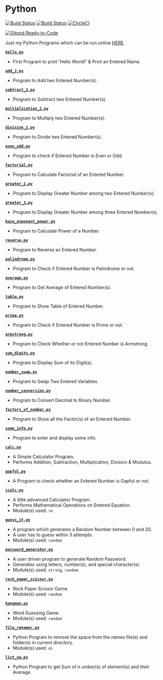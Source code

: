 # Python

[![Build Status](https://github.com/crazyuploader/Python/workflows/Python/badge.svg?branch=master)](https://github.com/crazyuploader/Python/actions)
[![Build Status](https://travis-ci.com/crazyuploader/Python.svg?branch=master)](https://travis-ci.com/crazyuploader/Python)
[![CircleCI](https://circleci.com/gh/crazyuploader/Python/tree/master.svg?style=svg)](https://circleci.com/gh/crazyuploader/Python/tree/master)

[![Gitpod Ready-to-Code](https://img.shields.io/badge/Gitpod-Ready--to--Code-blue?logo=gitpod)](https://gitpod.io/#https://github.com/crazyuploader/Python)

Just my Python Programs which can be run online [HERE](https://python.jugalkishore.repl.run).

**[`hello.py`](hello.py)**
* First Program to print 'Hello World!' & Print an Entered Name.

**[`add_2.py`](add_2.py)**
* Program to Add two Entered Number(s).

**[`subtract_2.py`](subtract_2.py)**
* Program to Subtract two Entered Number(s).

**[`multiplication_2.py`](multiplication_2.py)**
* Program to Multiply two Entered Number(s).

**[`division_2.py`](division_2.py)**
* Program to Divide two Entered Number(s).

**[`even_odd.py`](even_odd.py)**
* Program to check if Entered Number is Even or Odd.

**[`factorial.py`](factorial.py)**
* Program to Calculate Factorial of an Entered Number.

**[`greater_2.py`](greater_2.py)**
* Program to Display Greater Number among two Entered Number(s).

**[`greater_3.py`](greater_3.py)**
* Program to Display Greater Number among three Entered Number(s).

**[`base_exponent_power.py`](base_exponent_power.py)**
* Program to Calculate Power of a Number.

**[`reverse.py`](reverse.py)**
* Program to Reverse an Entered Number.

**[`palindrome.py`](palindrome.py)**
* Program to Check if Entered Number is Palindrome or not.

**[`average.py`](average.py)**
* Program to Get Average of Entered Number(s).

**[`table.py`](average.py)**
* Program to Show Table of Entered Number.

**[`prime.py`](prime.py)**
* Program to Check if Entered Number is Prime or not.

**[`armstrong.py`](armstrong.py)**
* Program to Check Whether or not Entered Number is Armstrong.

**[`sum_digits.py`](sum_digits.py)**
* Program to Display Sum of its Digit(s).

**[`number_swap.py`](number_swap.py)**
* Program to Swap Two Entered Variables.

**[`number_conversion.py`](number_conversion.py)**
* Program to Convert Decimal to Binary Number.

**[`factors_of_number.py`](factors_of_number.py)**
* Program to Show all the Factor(s) of an Entered Number.

**[`some_info.py`](some_info.py)**
* Program to enter and display some info.

**[`calc.py`](calc.py)**
* A Simple Calculator Program.
* Performs Addition, Subtraction, Multiplication, Division & Modulus.

**[`gapful.py`](gapful.py)**
* A Program to check whether an Entered Number is Gapful or not.

**[`ccalc.py`](ccalc.py)**
* A little advanced Calculator Program.
* Performs Mathematical Operations on Entered Equation.
* Module(s) used: `re`

**[`guess_it.py`](guess_it.py)**
* A program which generates a Random Number between 0 and 20.
* A user has to guess within 3 attempts.
* Module(s) used: `random`

**[`password_generator.py`](password_generator.py)**
* A user driven program to generate Random Password.
* Generates using letters, number(s), and special character(s).
* Module(s) used: `string`, `random`

**[`rock_paper_scissor.py`](rock_paper_scissor.py)**
* Rock Paper Scissor Game.
* Module(s) used: `random`

**[`hangman.py`](hangman.py)**
* Word Guessing Game.
* Module(s) used: `random`

**[`file_renamer.py`](file_renamer.py)**
* Python Program to remove the space from the names file(s) and folder(s) in current directory.
* Module(s) used: `os`

**[`list_op.py`](list_op.py)**
* Python Program to get Sum of n umber(s) of element(s) and their Average.